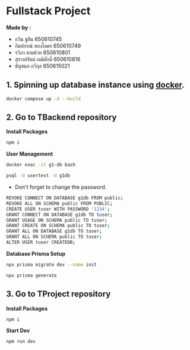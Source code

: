 # Fullstack Project

**Made by :**
- กวิน ชูสิน 650610745
- กิตปกรณ์ ทองโคตร 650610749
- รวิภา สามห้วย 650610801
- สุรางค์รัตน์ เตมีศักดิ์ 650610816
- ธัญชนก กวีกุล 650615021

## 1. Spinning up database instance using [docker](https://hub.docker.com/).
   
```bash
docker compose up -d --build
```

## 2. Go to TBackend repository

**Install Packages**
```bash
npm i
```

**User Management**
```bash
docker exec -it g1-db bash
```

```bash
psql -U usertest -d g1db
```
- Don't forget to change the password.

```bash
REVOKE CONNECT ON DATABASE g1db FROM public;
REVOKE ALL ON SCHEMA public FROM PUBLIC;
CREATE USER tuser WITH PASSWORD '1234';
GRANT CONNECT ON DATABASE g1db TO tuser;
GRANT USAGE ON SCHEMA public TO tuser;
GRANT CREATE ON SCHEMA public TO tuser;
GRANT ALL ON DATABASE g1db TO tuser;
GRANT ALL ON SCHEMA public TO tuser;
ALTER USER tuser CREATEDB;
```

**Database Prisma Setup**

```bash
npx prisma migrate dev --name init
```
```bash
npx prisma generate
```

## 3. Go to TProject repository

**Install Packages**
```bash
npm i
```

**Start Dev**
```bash
npm run dev
```
